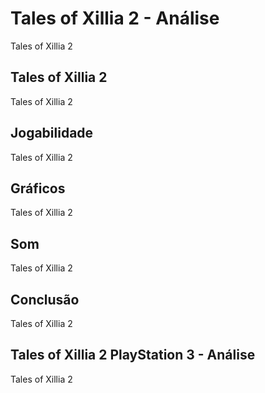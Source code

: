 ---
---

# Tales of Xillia 2 - Análise

Tales of Xillia 2

## Tales of Xillia 2

Tales of Xillia 2

## Jogabilidade

Tales of Xillia 2

## Gráficos

Tales of Xillia 2

## Som

Tales of Xillia 2

## Conclusão

Tales of Xillia 2

## Tales of Xillia 2 PlayStation 3 - Análise

Tales of Xillia 2
